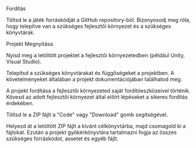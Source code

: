 Fordítás

Töltsd le a játék forráskódját a GitHub repository-ból. Bizonyosodj meg róla, hogy telepítve van a szükséges fejlesztői környezet és a szükséges könyvtárak.

Projekt Megnyitása

Nyisd meg a letöltött projektet a fejlesztői környezetedben (például Unity, Visual Studio).

Telepítsd a szükséges könyvtárakat és függőségeket a projektben. A követelményeket általában a projekt dokumentációjában találhatod meg.

A projekt fordítása a fejlesztői környezeted saját fordítóeszközeivel történik. Kövesd az adott fejlesztői környezet által előírt lépéseket a sikeres fordítás érdekében.

Töltsd le a ZIP fájlt a "Code" vagy "Download" gomb segítségével.

Helyezd át a letöltött ZIP fájlt a kívánt célkönyvtárba, majd csomagold ki a fájlokat. Ezután a projekt gyökérkönyvtára tartalmazni fogja az összes szükséges forráskódot, assetet és egyéb fájlt.
